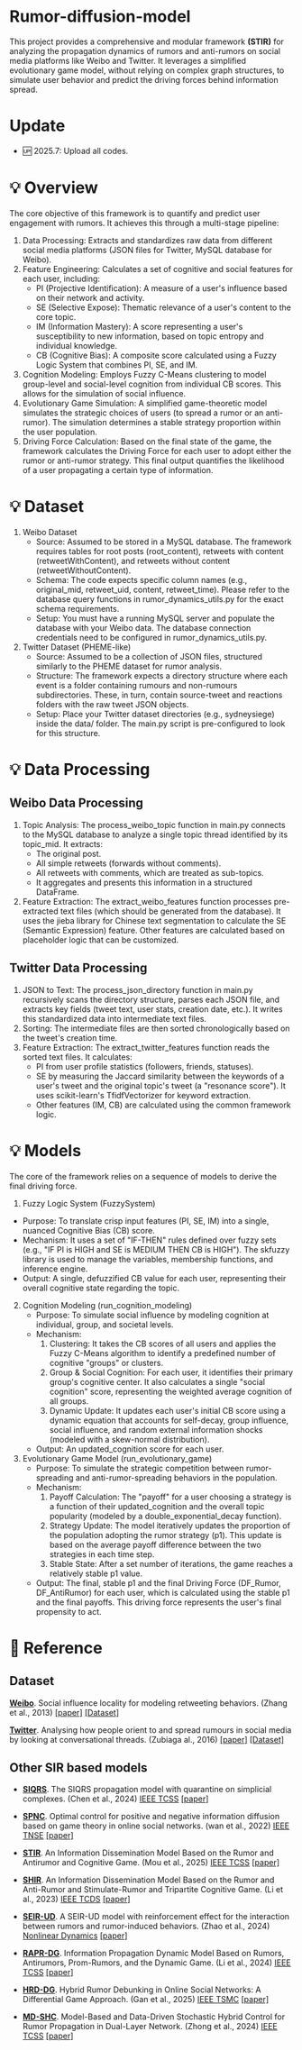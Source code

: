# Rumor-diffusion-model
This project provides a comprehensive and modular framework **(STIR)** for analyzing the propagation dynamics of rumors and anti-rumors on social media platforms like Weibo and Twitter. It leverages a simplified evolutionary game model, without relying on complex graph structures, to simulate user behavior and predict the driving forces behind information spread.

# Update
- :up: 2025.7: Upload all codes.

# :bulb: Overview
The core objective of this framework is to quantify and predict user engagement with rumors. It achieves this through a multi-stage pipeline:
1. Data Processing: Extracts and standardizes raw data from different social media platforms (JSON files for Twitter, MySQL database for Weibo).
2. Feature Engineering: Calculates a set of cognitive and social features for each user, including:
    - PI (Projective Identification): A measure of a user's influence based on their network and activity.
    - SE (Selective Expose): Thematic relevance of a user's content to the core topic.
    - IM (Information Mastery): A score representing a user's susceptibility to new information, based on topic entropy and individual knowledge.
    - CB (Cognitive Bias): A composite score calculated using a Fuzzy Logic System that combines PI, SE, and IM.
3. Cognition Modeling: Employs Fuzzy C-Means clustering to model group-level and social-level cognition from individual CB scores. This allows for the simulation of social influence.
4. Evolutionary Game Simulation: A simplified game-theoretic model simulates the strategic choices of users (to spread a rumor or an anti-rumor). The simulation determines a stable strategy proportion within the user population.
5. Driving Force Calculation: Based on the final state of the game, the framework calculates the Driving Force for each user to adopt either the rumor or anti-rumor strategy. This final output quantifies the likelihood of a user propagating a certain type of information.

# :bulb: Dataset
1. Weibo Dataset
    - Source: Assumed to be stored in a MySQL database. The framework requires tables for root posts (root_content), retweets with content (retweetWithContent), and retweets without content (retweetWithoutContent).
    - Schema: The code expects specific column names (e.g., original_mid, retweet_uid, content, retweet_time). Please refer to the database query functions in rumor_dynamics_utils.py for the exact schema requirements.
    - Setup: You must have a running MySQL server and populate the database with your Weibo data. The database connection credentials need to be configured in rumor_dynamics_utils.py.
2. Twitter Dataset (PHEME-like)
    - Source: Assumed to be a collection of JSON files, structured similarly to the PHEME dataset for rumor analysis.
    - Structure: The framework expects a directory structure where each event is a folder containing rumours and non-rumours subdirectories. These, in turn, contain source-tweet and reactions folders with the raw tweet JSON objects.
    - Setup: Place your Twitter dataset directories (e.g., sydneysiege) inside the data/ folder. The main.py script is pre-configured to look for this structure.

# :bulb: Data Processing
## Weibo Data Processing
1. Topic Analysis: The process_weibo_topic function in main.py connects to the MySQL database to analyze a single topic thread identified by its topic_mid. It extracts:
    - The original post.
    - All simple retweets (forwards without comments).
    - All retweets with comments, which are treated as sub-topics.
    - It aggregates and presents this information in a structured DataFrame.
2. Feature Extraction: The extract_weibo_features function processes pre-extracted text files (which should be generated from the database). It uses the jieba library for Chinese text segmentation to calculate the SE (Semantic Expression) feature. Other features are calculated based on placeholder logic that can be customized.

## Twitter Data Processing
1. JSON to Text: The process_json_directory function in main.py recursively scans the directory structure, parses each JSON file, and extracts key fields (tweet text, user stats, creation date, etc.). It writes this standardized data into intermediate text files.
2. Sorting: The intermediate files are then sorted chronologically based on the tweet's creation time.
3. Feature Extraction: The extract_twitter_features function reads the sorted text files. It calculates:
    - PI from user profile statistics (followers, friends, statuses).
    - SE by measuring the Jaccard similarity between the keywords of a user's tweet and the original topic's tweet (a "resonance score"). It uses scikit-learn's TfidfVectorizer for keyword extraction.
    - Other features (IM, CB) are calculated using the common framework logic.

# :bulb: Models
The core of the framework relies on a sequence of models to derive the final driving force.
1. Fuzzy Logic System (FuzzySystem)
- Purpose: To translate crisp input features (PI, SE, IM) into a single, nuanced Cognitive Bias (CB) score.
- Mechanism: It uses a set of "IF-THEN" rules defined over fuzzy sets (e.g., "IF PI is HIGH and SE is MEDIUM THEN CB is HIGH"). The skfuzzy library is used to manage the variables, membership functions, and inference engine.
- Output: A single, defuzzified CB value for each user, representing their overall cognitive state regarding the topic.
2. Cognition Modeling (run_cognition_modeling)
    - Purpose: To simulate social influence by modeling cognition at individual, group, and societal levels.
    - Mechanism:
        1. Clustering: It takes the CB scores of all users and applies the Fuzzy C-Means algorithm to identify a predefined number of cognitive "groups" or clusters.
        2. Group & Social Cognition: For each user, it identifies their primary group's cognitive center. It also calculates a single "social cognition" score, representing the weighted average cognition of all groups.
        3. Dynamic Update: It updates each user's initial CB score using a dynamic equation that accounts for self-decay, group influence, social influence, and random external information shocks (modeled with a skew-normal distribution).
    - Output: An updated_cognition score for each user.
3. Evolutionary Game Model (run_evolutionary_game)
    - Purpose: To simulate the strategic competition between rumor-spreading and anti-rumor-spreading behaviors in the population.
    - Mechanism:
        1. Payoff Calculation: The "payoff" for a user choosing a strategy is a function of their updated_cognition and the overall topic popularity (modeled by a double_exponential_decay function).
        2. Strategy Update: The model iteratively updates the proportion of the population adopting the rumor strategy (p1). This update is based on the average payoff difference between the two strategies in each time step.
        3. Stable State: After a set number of iterations, the game reaches a relatively stable p1 value.
    - Output: The final, stable p1 and the final Driving Force (DF_Rumor, DF_AntiRumor) for each user, which is calculated using the stable p1 and the final payoffs. This driving force represents the user's final propensity to act.

# :ledger: Reference 
## Dataset
**<u>Weibo</u>**. Social influence locality
for modeling retweeting behaviors. (Zhang et al., 2013) [[paper]](https://keg.cs.tsinghua.edu.cn/jietang/publications/IJCAI13-Zhang-et-al-social-influence-locality.pdf) [[Dataset]](https://www.aminer.cn/influencelocality)

**<u>Twitter</u>**. Analysing how people orient to and spread rumours in social media by looking at conversational threads. (Zubiaga  al., 2016) [[paper]](https://journals.plos.org/plosone/article?id=10.1371/journal.pone.0150989) [[Dataset]](https://figshare.com/articles/dataset/PHEME_rumour_scheme_dataset_journalism_use_case/2068650/2)

## Other SIR based models

- **<u>SIQRS</u>**. The SIQRS propagation model with quarantine on simplicial complexes. (Chen et al., 2024)  <u>IEEE TCSS</u> [[paper]](https://ieeexplore.ieee.org/abstract/document/10418977/)

- **<u>SPNC</u>**. Optimal control for positive and negative information diffusion based on game theory in online social networks. (wan et al., 2022) <u>IEEE TNSE</u> [[paper]](https://ieeexplore.ieee.org/abstract/document/9915429/)

- **<u>STIR</u>**. An Information Dissemination Model Based on the Rumor and Antirumor and Cognitive Game. (Mou et al., 2025) <u>IEEE TCSS</u> [[paper]](https://ieeexplore.ieee.org/abstract/document/10843969/)

- **<u>SHIR</u>**. An Information Dissemination Model Based on the Rumor and Anti-Rumor and Stimulate-Rumor and Tripartite Cognitive Game. (Li et al., 2023) <u>IEEE TCDS</u> [[paper]](https://ieeexplore.ieee.org/abstract/document/9839301/)

- **<u>SEIR-UD</u>**. A SEIR-UD model with reinforcement effect for the interaction between rumors and rumor-induced behaviors. (Zhao et al., 2024) <u>Nonlinear Dynamics</u> [[paper]](https://link.springer.com/article/10.1007/s11071-024-09613-9)

- **<u>RAPR-DG</u>**. Information Propagation Dynamic Model Based on Rumors, Antirumors, Prom-Rumors, and the Dynamic Game. (Li et al., 2024) <u>IEEE TCSS</u> [[paper]](https://ieeexplore.ieee.org/abstract/document/10713453/)

- **<u>HRD-DG</u>**. Hybrid Rumor Debunking in Online Social Networks: A Differential Game Approach. (Gan et al., 2025) <u>IEEE TSMC</u> [[paper]](https://ieeexplore.ieee.org/abstract/document/10849987/)

- **<u>MD-SHC</u>**. Model-Based and Data-Driven Stochastic Hybrid Control for Rumor Propagation in Dual-Layer Network. (Zhong et al., 2024) <u>IEEE TCSS</u> [[paper]](https://ieeexplore.ieee.org/abstract/document/10746235/)




